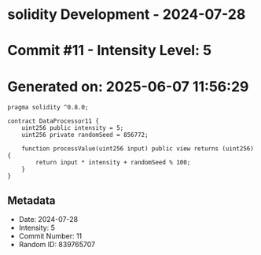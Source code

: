 ﻿# solidity Development - 2024-07-28
# Commit #11 - Intensity Level: 5
# Generated on: 2025-06-07 11:56:29
```solidity
pragma solidity ^0.8.0;

contract DataProcessor11 {
    uint256 public intensity = 5;
    uint256 private randomSeed = 856772;

    function processValue(uint256 input) public view returns (uint256) {
        return input * intensity + randomSeed % 100;
    }
}
```
## Metadata
- Date: 2024-07-28
- Intensity: 5
- Commit Number: 11
- Random ID: 839765707
